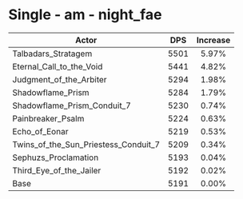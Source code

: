 # Single - am - night_fae
| Actor | DPS | Increase |
|---|:---:|:---:|
|Talbadars_Stratagem|5501|5.97%|
|Eternal_Call_to_the_Void|5441|4.82%|
|Judgment_of_the_Arbiter|5294|1.98%|
|Shadowflame_Prism|5284|1.79%|
|Shadowflame_Prism_Conduit_7|5230|0.74%|
|Painbreaker_Psalm|5224|0.63%|
|Echo_of_Eonar|5219|0.53%|
|Twins_of_the_Sun_Priestess_Conduit_7|5209|0.34%|
|Sephuzs_Proclamation|5193|0.04%|
|Third_Eye_of_the_Jailer|5192|0.02%|
|Base|5191|0.00%|
